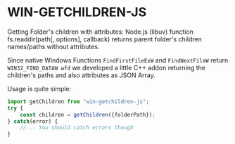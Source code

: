 # WIN-GETCHILDREN-JS

Getting Folder's children with attributes: Node.js (libuv) function fs.readdir(path[, options], callback) returns parent folder's children names/paths without attributes.

Since native Windows Functions `FindFirstFileExW` and `FindNextFileW` return `WIN32_FIND_DATAW wfd` we developed a little C++ addon returning the children's paths and also attributes as JSON Array.

Usage is quite simple:
```javascript
import getChildren from "win-getchildren-js";
try {
    const children = getChildren({folderPath});
} catch(error) {
    //... You should catch errors though
}
```
